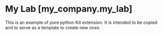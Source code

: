 # My Lab [my_company.my_lab]

This is an example of pure python Kit extension. It is intended to be copied and to serve as a template to create new ones.
